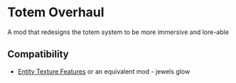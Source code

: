 # Totem Overhaul

A mod that redesigns the totem system to be more immersive and lore-able

## Compatibility

- [Entity Texture Features](https://modrinth.com/mod/entitytexturefeatures) or an equivalent mod - jewels glow
